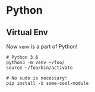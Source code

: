# Python

## Virtual Env

Now `venv` is a part of Python!

```
# Python 3.6
python3 -m venv ~/foo/
source ~/foo/bin/activate

# No sudo is necessary!
pip install -U some-cool-module
```
